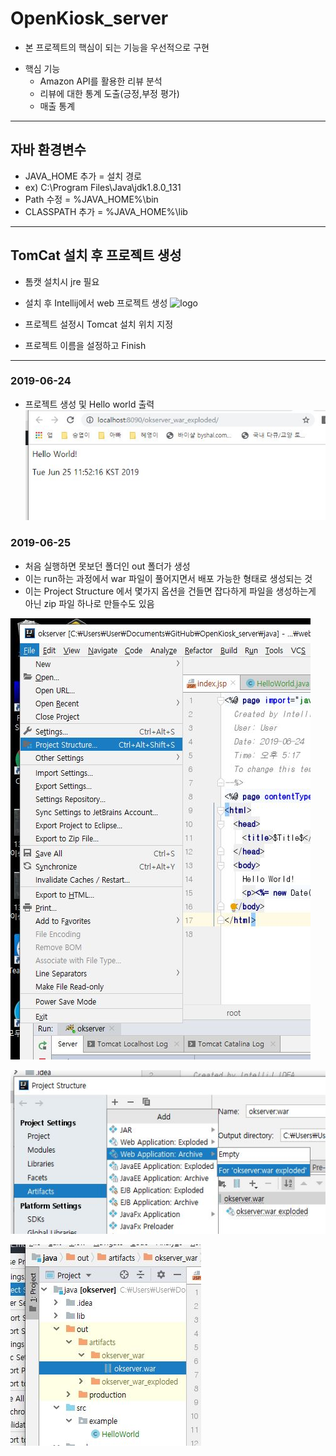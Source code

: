 # OpenKiosk_server
- 본 프로젝트의 핵심이 되는 기능을 우선적으로 구현
+ 핵심 기능
  - Amazon API를 활용한 리뷰 분석
  - 리뷰에 대한 통계 도출(긍정,부정 평가)
  - 매출 통계
---
## 자바 환경변수
- JAVA_HOME 추가 = 설치 경로
- ex\) C:\Program Files\Java\jdk1.8.0_131
- Path 수정 = %JAVA_HOME%\bin
- CLASSPATH 추가 = %JAVA_HOME%\lib
---
## TomCat 설치 후 프로젝트 생성
- 톰캣 설치시 jre 필요
- 설치 후 Intellij에서 web 프로젝트 생성
![logo](https://i.kym-cdn.com/entries/icons/original/000/013/564/doge.jpg)

- 프로젝트 설정시 Tomcat 설치 위치 지정
- 프로젝트 이름을 설정하고 Finish  
---
### 2019-06-24
- 프로젝트 생성 및 Hello world 출력
![test](./readmeImg/helloworld.JPG)
### 2019-06-25
- 처음 실행하면 못보던 폴더인 out 폴더가 생성
- 이는 run하는 과정에서 war 파일이 풀어지면서 배포 가능한 형태로 생성되는 것
- 이는 Project Structure 에서 몇가지 옵션을 건들면 잡다하게 파일을 생성하는게 아닌 zip 파일 하나로 만들수도 있음  

![01](./readmeImg/Project_Structure.JPG)

![02](./readmeImg/Project_Structure_02.JPG)

![03](./readmeImg/war_zip.JPG)
